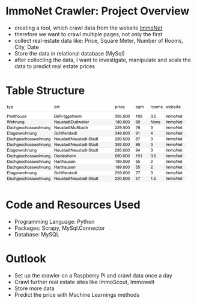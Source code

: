 # ImmoNet Crawler: Project Overview
* creating a tool, which crawl data from the website [ImmoNet](https://www.immonet.de/)
* therefore we want to crawl multiple pages, not only the first
* collect real-estate data like: Price, Square Meter, Number of Rooms, City, Date
* Store the data in relational database (MySql)
* after collecting the data, I want to investigate, manipulate and scale the data to predict real estate prices

# Table Structure
![](/images/ImmonetTableStructure.png)

# Code and Resources Used

* Programming Language: Python
* Packages: Scrapy, MySql.Connector
* Database: MySQL

# Outlook

* Set up the crawler on a Raspberry Pi and crawl data once a day
* Crawl further real estate sites like ImmoScout, Immowelt
* Store more data
* Predict the price with Machine Learnings methods


